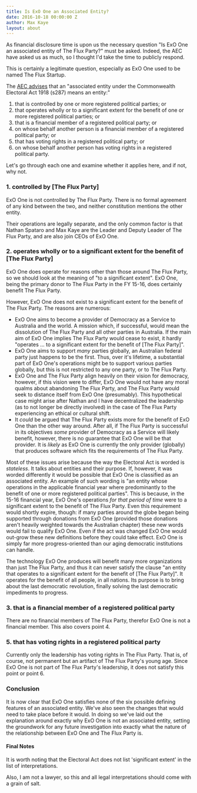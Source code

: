 ```yaml
---
title: Is ExO One an Associated Entity?
date: 2016-10-18 00:00:00 Z
author: Max Kaye
layout: about
---
```


As financial disclosure time is upon us the necessary question "Is ExO One an associated entity of The Flux Party?" must be asked. Indeed, the AEC have asked us as much, so I thought I'd take the time to publicly respond.

This is certainly a legitimate question, especially as ExO One used to be named The Flux Startup.

The [AEC advises](http://www.aec.gov.au/parties_and_representatives/financial_disclosure/guides/associated-entities/index.htm) that an "associated entity under the Commonwealth Electoral Act 1918 (s287) means an entity:"

1. that is controlled by one or more registered political parties; or
2. that operates wholly or to a significant extent for the benefit of one or more registered political parties; or
3. that is a financial member of a registered political party; or
4. on whose behalf another person is a financial member of a registered political party; or
5. that has voting rights in a registered political party; or
6. on whose behalf another person has voting rights in a registered political party.

Let's go through each one and examine whether it applies here, and if not, why not.

### 1. controlled by [The Flux Party]

ExO One is not controlled by The Flux Party. There is no formal agreement of any kind between the two, and neither constitution mentions the other entity.

Their operations are legally separate, and the only common factor is that Nathan Spataro and Max Kaye are the Leader and Deputy Leader of The Flux Party, and are also join CEOs of ExO One.

### 2. operates wholly or to a significant extent for the benefit of [The Flux Party]

ExO One does operate for reasons other than those around The Flux Party, so we should look at the meaning of "to a significant extent". ExO One, being the primary donor to The Flux Party in the FY 15-16, does certainly benefit The Flux Party.

However, ExO One does not exist to a significant extent for the benefit of The Flux Party. The reasons are numerous:

* ExO One aims to become a provider of Democracy as a Service to Australia and the world. A mission which, if successful, would mean the dissolution of The Flux Party and all other parties in Australia. If the main aim of ExO One implies The Flux Party would cease to exist, it hardly "operates ... to a significant extent for the benefit of [The Flux Party]". 
* ExO One aims to support _many_ parties globally, an Australian federal party just happens to be the first. Thus, over it's lifetime, a substantial part of ExO One's operations might be to support various parties globally, but this is not restricted to any one party, or to The Flux Party.
* ExO One and The Flux Party align heavily on their vision for democracy, however, if this vision were to differ, ExO One would not have any moral qualms about abandoning The Flux Party, and The Flux Party would seek to distance itself from ExO One (presumably). This hypothetical case might arise after Nathan and I have decentralized the leadership (as to not longer be directly involved) in the case of The Flux Party experiencing an ethical or cultural shift.
* It _could_ be argued that The Flux Party exists more for the benefit of ExO One than the other way around. After all, if The Flux Party is successful in its objectives _some_ provider of Democracy as a Service will likely benefit, however, there is no guarantee that ExO One will be that provider. It is _likely_ as ExO One is currently the only provider (globally) that produces software which fits the requirements of The Flux Party.

Most of these issues arise because the way the Electoral Act is worded is _stateless_. It talks about entities and their purpose. If, however, it was worded differently it would be possible that ExO One is classified as an associated entity. An example of such wording is "an entity whose operations in the applicable financial year where predominantly to the benefit of one or more registered political parties". This is because, in the 15-16 financial year, ExO One's operations _for that period of time_ were to a significant extent to the benefit of The Flux Party. Even this requirement would shortly expire, though: if many parties around the globe began being supported through donations from ExO One (provided those donations aren't heavily weighted towards the Australian chapter) these new words would fail to qualify ExO One. Even if the act was changed ExO One would out-grow these new definitions before they could take effect. ExO One is simply far more progress-oriented than our aging democratic institutions can handle.

The technology ExO One produces will benefit many more organizations than just The Flux Party, and thus it can never satisfy the clause "an entity that operates to a significant extent for the benefit of [The Flux Party]". It operates for the benefit of all people, in all nations. Its purpose is to bring about the last democratic revolution, finally solving the last democratic impediments to progress.

### 3. that is a financial member of a registered political party

There are no financial members of The Flux Party, therefor ExO One is not a financial member. This also covers point 4.

### 5. that has voting rights in a registered political party

Currently only the leadership has voting rights in The Flux Party. That is, of course, not permanent but an artifact of The Flux Party's young age. Since ExO One is not part of The Flux Party's leadership, it does not satisfy this point or point 6.

### Conclusion

It is now clear that ExO One satisfies none of the six possible defining features of an associated entity. We've also seen the changes that would need to take place before it would. In doing so we've laid out the explanation around exactly why ExO One is not an associated entity, setting the groundwork for any future investigation into exactly what the nature of the relationship between ExO One and The Flux Party is.

#### Final Notes

It is worth noting that the Electoral Act does not list 'significant extent' in the list of interpretations.

Also, I am not a lawyer, so this and all legal interpretations should come with a grain of salt.